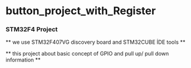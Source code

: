 # button_project_with_Register

### STM32F4 Project

** we use STM32F407VG discovery board and STM32CUBE İDE tools **

**  this project about basic concept of GPIO and pull up/ pull down information **
